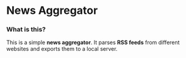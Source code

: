 News Aggregator
===============

### What is this?

This is a simple __news aggregator__. It parses __RSS feeds__ from different websites and exports them to a local server.
